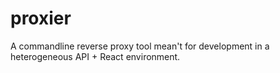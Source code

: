 # proxier

A commandline reverse proxy tool mean't for development in a heterogeneous API + React environment.